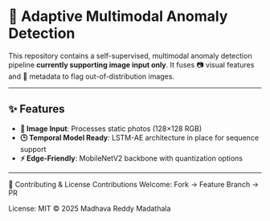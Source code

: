 # 🚀 Adaptive Multimodal Anomaly Detection

This repository contains a self-supervised, multimodal anomaly detection pipeline **currently supporting image input only**. It fuses 📷 visual features and 📍 metadata to flag out-of-distribution images.

---

## ✨ Features
- **🎥 Image Input**: Processes static photos (128×128 RGB)  
- **🕒 Temporal Model Ready**: LSTM-AE architecture in place for sequence support    
- **⚡ Edge-Friendly**: MobileNetV2 backbone with quantization options  

---

🤝 Contributing & License
Contributions Welcome: Fork → Feature Branch → PR

License: MIT © 2025 Madhava Reddy Madathala
